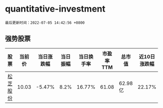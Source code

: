 # quantitative-investment

`最后更新时间：2022-07-05 14:42:56 +0800`

## 强势股票

|股票|当前价|当日涨跌幅|当日振幅|当日换手率|市盈率TTM|总市值|近10日涨跌幅|
|----|----|----|----|----|----|----|----|
|[松芝股份](https://xueqiu.com/S/SZ002454)|10.03|-5.47%|8.2%|16.77%|61.08|62.98亿|22.17%|
